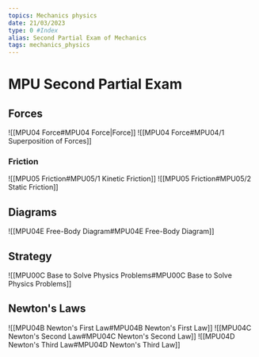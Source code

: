 ```yaml
---
topics: Mechanics physics
date: 21/03/2023
type: 0 #Index
alias: Second Partial Exam of Mechanics
tags: mechanics_physics
---
```

# MPU Second Partial Exam

## Forces
![[MPU04 Force#MPU04 Force|Force]]
![[MPU04 Force#MPU04/1 Superposition of Forces]]
### Friction
![[MPU05 Friction#MPU05/1 Kinetic Friction]]
![[MPU05 Friction#MPU05/2 Static Friction]]

## Diagrams
![[MPU04E Free-Body Diagram#MPU04E Free-Body Diagram]]

## Strategy
![[MPU00C Base to Solve Physics Problems#MPU00C Base to Solve Physics Problems]]

## Newton's Laws 
![[MPU04B Newton's First Law#MPU04B Newton's First Law]]
![[MPU04C Newton's Second Law#MPU04C Newton's Second Law]]
![[MPU04D Newton's Third Law#MPU04D Newton's Third Law]]